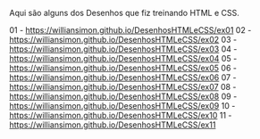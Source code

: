 Aqui são alguns dos Desenhos que fiz treinando HTML e CSS.

01 - https://williansimon.github.io/DesenhosHTMLeCSS/ex01
02 - https://williansimon.github.io/DesenhosHTMLeCSS/ex02
03 - https://williansimon.github.io/DesenhosHTMLeCSS/ex03
04 - https://williansimon.github.io/DesenhosHTMLeCSS/ex04
05 - https://williansimon.github.io/DesenhosHTMLeCSS/ex05
06 - https://williansimon.github.io/DesenhosHTMLeCSS/ex06
07 - https://williansimon.github.io/DesenhosHTMLeCSS/ex07
08 - https://williansimon.github.io/DesenhosHTMLeCSS/ex08
09 - https://williansimon.github.io/DesenhosHTMLeCSS/ex09
10 - https://williansimon.github.io/DesenhosHTMLeCSS/ex10
11 - https://williansimon.github.io/DesenhosHTMLeCSS/ex11
